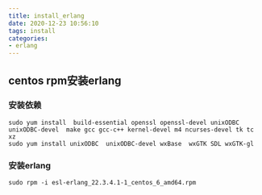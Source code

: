 ```yaml
---
title: install_erlang
date: 2020-12-23 10:56:10
tags: install
categories:
- erlang
---
```


## centos rpm安装erlang

### 安装依赖

```shell
sudo yum install  build-essential openssl openssl-devel unixODBC unixODBC-devel  make gcc gcc-c++ kernel-devel m4 ncurses-devel tk tc xz
sudo yum install unixODBC  unixODBC-devel wxBase  wxGTK SDL wxGTK-gl
```

### 安装erlang

```shel
sudo rpm -i esl-erlang_22.3.4.1-1_centos_6_amd64.rpm
```
